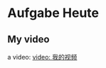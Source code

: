 # Aufgabe Heute

## My video

a video:
[video: 我的视频](/images/Bildschirmaufnahme%202025-07-04%20163551.mp4)
